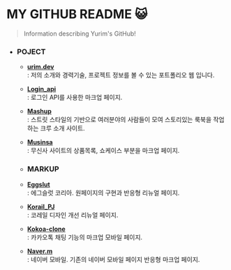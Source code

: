 # MY GITHUB README &#128570;
>Information describing Yurim's GitHub!

- ### __POJECT__
    -  [__urim.dev__](https://github.com/yunyurib/yurim.dev)  
     : 저의 소개와 경력기술, 프로젝트 정보를 볼 수 있는 포트폴리오 웹 입니다.
    - [__Login_api__](https://github.com/yunyurib/login_api)  
     : 로그인 API를 사용한 마크업 페이지.
    - [__Mashup__](https://github.com/yunyurib/mashup.club)  
     : 스트릿 스타일의 기반으로 여러분야의 사람들이 모여 스토리있는 룩북을 작업하는 크루 소개 사이트.
    - [__Musinsa__](https://github.com/yunyurib/musinsa_ui/blob/main/README.md)  
     : 무신사 사이트의 상품목록, 쇼케이스 부분을 마크업 페이지.

     - ###  __MARKUP__
    - [__Eggslut__](https://github.com/yunyurib/eggslut)  
     : 에그슬럿 코리아. 원페이지의 구현과 반응형 리뉴얼 페이지.
    - [__Korail_PJ__](https://github.com/yunyurib/korail_PJ)  
     : 코레일 디자인 개선 리뉴얼 페이지.
    - [__Kokoa-clone__](https://github.com/yunyurib/kokoa-clone)  
     : 카카오톡 채팅 기능의 마크업 모바일 페이지.
    - [__Naver.m__](https://github.com/yunyurib/naver.m)  
     : 네이버 모바일. 기존의 네이버 모바일 페이지 반응형 마크업 페이지.
